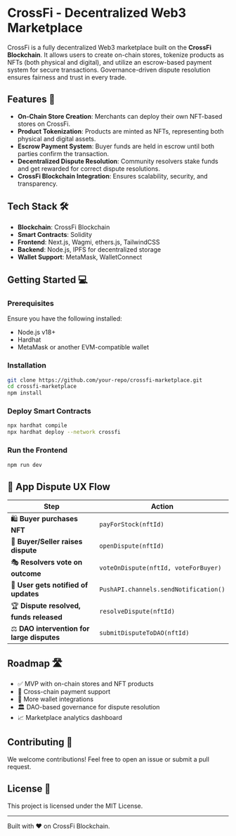 # CrossFi - Decentralized Web3 Marketplace

CrossFi is a fully decentralized Web3 marketplace built on the **CrossFi Blockchain**. It allows users to create on-chain stores, tokenize products as NFTs (both physical and digital), and utilize an escrow-based payment system for secure transactions. Governance-driven dispute resolution ensures fairness and trust in every trade.

## Features 🚀
- **On-Chain Store Creation**: Merchants can deploy their own NFT-based stores on CrossFi.
- **Product Tokenization**: Products are minted as NFTs, representing both physical and digital assets.
- **Escrow Payment System**: Buyer funds are held in escrow until both parties confirm the transaction.
- **Decentralized Dispute Resolution**: Community resolvers stake funds and get rewarded for correct dispute resolutions.
- **CrossFi Blockchain Integration**: Ensures scalability, security, and transparency.

## Tech Stack 🛠
- **Blockchain**: CrossFi Blockchain
- **Smart Contracts**: Solidity
- **Frontend**: Next.js, Wagmi, ethers.js, TailwindCSS
- **Backend**: Node.js, IPFS for decentralized storage
- **Wallet Support**: MetaMask, WalletConnect

## Getting Started 💻

### Prerequisites
Ensure you have the following installed:
- Node.js v18+
- Hardhat
- MetaMask or another EVM-compatible wallet

### Installation
```sh
git clone https://github.com/your-repo/crossfi-marketplace.git
cd crossfi-marketplace
npm install
```

### Deploy Smart Contracts
```sh
npx hardhat compile
npx hardhat deploy --network crossfi
```

### Run the Frontend
```sh
npm run dev
```



## **🚀 App Dispute UX Flow**
| Step | Action |
|------|--------|
| 🛍️ **Buyer purchases NFT** | `payForStock(nftId)` |
| 🚨 **Buyer/Seller raises dispute** | `openDispute(nftId)` |
| 🎭 **Resolvers vote on outcome** | `voteOnDispute(nftId, voteForBuyer)` |
| 🔔 **User gets notified of updates** | `PushAPI.channels.sendNotification()` |
| 🏆 **Dispute resolved, funds released** | `resolveDispute(nftId)` |
| ⚖️ **DAO intervention for large disputes** | `submitDisputeToDAO(nftId)` |



## Roadmap 🛣
- ✅ MVP with on-chain stores and NFT products
- 🔄 Cross-chain payment support
- 🤝 More wallet integrations
- 🏛 DAO-based governance for dispute resolution
- 📈 Marketplace analytics dashboard

## Contributing 🤝
We welcome contributions! Feel free to open an issue or submit a pull request.

## License 📜
This project is licensed under the MIT License.

---
Built with ❤️ on CrossFi Blockchain.


